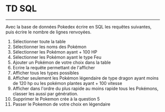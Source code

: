 # TD SQL

------

Avec la base de données Pokedex écrire en SQL les requêtes suivantes, puis écrire le nombre de lignes renvoyées.

1. Sélectionner toute la table
2. Sélectionner les noms des Pokémon
3. Sélectionner les Pokémon ayant + 100 HP
4. Sélectionner les Pokémon ayant le type Feu
5. Ajouter un Pokémon de votre choix dans la table
6. Ecrire la requête permettant de l'afficher
7. Afficher tous les types possibles
8. Afficher seulement les Pokémon légendaire de type dragon ayant moins de 120 hp ou les pokémon plantes ayant + 100 vitesse
9. Afficher dans l'ordre du plus rapide au moins rapide tous les Pokémons, classer les aussi par génération.
10. Supprimer le Pokemon crée à la question 5
11. Passer le Pokemon de votre choix en légendaire